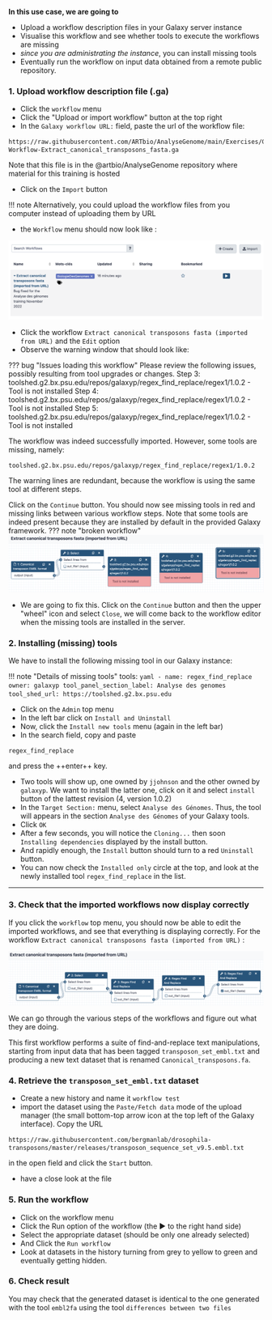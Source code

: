 **In this use case, we are going to** 

- Upload a workflow description files in your Galaxy server instance
- Visualise this workflow and see whether tools to execute the workflows are missing
- *since you are administrating the instance*, you can install missing tools
- Eventually run the workflow on input data obtained from a remote public repository.

### 1. Upload workflow description file (.ga)

- Click the `workflow` menu
- Click the "Upload or import workflow" button at the top right
- In the `Galaxy workflow URL:` field, paste the url of the workflow file:
```
https://raw.githubusercontent.com/ARTbio/AnalyseGenome/main/Exercises/Galaxy-Workflow-Extract_canonical_transposons_fasta.ga
```
Note that this file is in the @artbio/AnalyseGenome repository where material for this
training is hosted

- Click on the `Import` button

!!! note
    Alternatively, you could upload the workflow files from you computer instead of uploading them by URL


- the `Workflow` menu should now look like :

![imported workflow](images/imported_workflows.png)

- Click the workflow `Extract canonical transposons fasta (imported from URL)` and the `Edit` option
- Observe the warning window that should look like:

??? bug "Issues loading this workflow"
    Please review the following issues, possibly resulting from tool upgrades or changes.
    Step 3: toolshed.g2.bx.psu.edu/repos/galaxyp/regex_find_replace/regex1/1.0.2
    - Tool is not installed
    Step 4: toolshed.g2.bx.psu.edu/repos/galaxyp/regex_find_replace/regex1/1.0.2
    - Tool is not installed
    Step 5: toolshed.g2.bx.psu.edu/repos/galaxyp/regex_find_replace/regex1/1.0.2
    - Tool is not installed  

The workflow was indeed successfully imported. However, some tools are missing, namely:
```
toolshed.g2.bx.psu.edu/repos/galaxyp/regex_find_replace/regex1/1.0.2
```
The warning lines are redundant, because the workflow is using the same tool at different steps.

Click on the `Continue` button. You should now see missing tools in red and missing links
between various workflow steps. Note that some tools are indeed present because they are
installed by default in the provided Galaxy framework.
??? note "broken workflow"
    ![broken workflow](images/broken_workflow.png)


- We are going to fix this. Click on the `Continue` button and then the upper "wheel" icon and select `Close`,
we will come back to the workflow editor when the missing tools are installed in the server.

### 2. Installing (missing) tools

We have to install the following missing tool in our Galaxy instance:

!!! note "Details of missing tools"
    tools:
    ```yaml
    - name: regex_find_replace
      owner: galaxyp
      tool_panel_section_label: Analyse des genomes
      tool_shed_url: https://toolshed.g2.bx.psu.edu
    ```
  

- Click on the `Admin` top menu
- In the left bar click on `Install and Uninstall`
- Now, click the `Install new tools` menu (again in the left bar)
- In the search field, copy and paste
```
regex_find_replace
```
and press the ++enter++ key.
- Two tools will show up, one owned by `jjohnson` and the other owned by `galaxyp`.
    We want to install the latter one, click on it and select `install` button of the lattest
    revision (4, version 1.0.2)
- In the `Target Section:` menu, select `Analyse des Génomes`.
    Thus, the tool will appears in the section `Analyse des Génomes` of your Galaxy tools.
- Click `OK`
- After a few seconds, you will notice the `Cloning...` then soon `Installing dependencies`
  displayed by the install button.
- And rapidly enough, the `Install` button should turn to a red `Uninstall` button.
- You can now check the `Installed only` circle at the top, and look at the newly
  installed tool `regex_find_replace` in the list.
---
    
### 3. Check that the imported workflows now display correctly

If you click the `workflow` top menu, you should now be able to edit the imported workflows,
and see that everything is displaying correctly. For the workflow
`Extract canonical transposons fasta (imported from URL)` :

![clean workflow](images/clean_workflow.png)

We can go through the various steps of the workflows and figure out what they are doing.

This first workflow  performs a suite of find-and-replace text manipulations, starting
from input data that has been tagged `transposon_set_embl.txt` and producing a new text
dataset that is renamed `Canonical_transposons.fa`.


### 4. Retrieve the `transposon_set_embl.txt` dataset

- Create a new history and name it `workflow test`
- import the dataset using the `Paste/Fetch data` mode of the upload manager (the small
bottom-top arrow icon at the top left of the Galaxy interface). Copy the URL
```
https://raw.githubusercontent.com/bergmanlab/drosophila-transposons/master/releases/transposon_sequence_set_v9.5.embl.txt
```
in the open field and click the `Start` button.

- have a close look at the file

### 5. Run the workflow

- Click on the workflow menu
- Click the Run option of the workflow (the :arrow_forward: to the right hand side)
- Select the appropriate dataset (should be only one already selected)
- And Click the `Run workflow`
- Look at datasets in the history turning from grey to yellow to green and eventually getting hidden.

### 6. Check result
You may check that the generated dataset is identical to the one generated with the tool
`embl2fa` using the tool `differences between two files`
